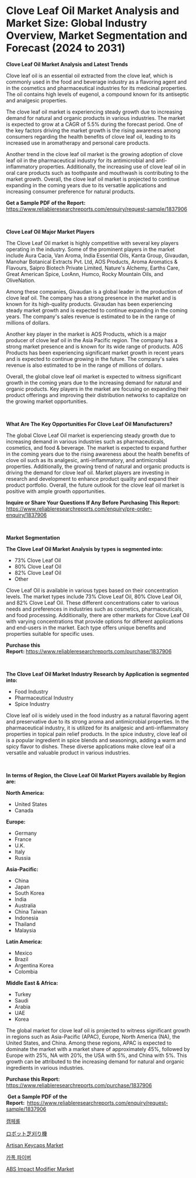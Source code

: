 <p><h1>Clove Leaf Oil Market Analysis and Market Size: Global Industry Overview, Market Segmentation and Forecast (2024 to 2031)</h1></p><p><strong>Clove Leaf Oil Market Analysis and Latest Trends</strong></p>
<p><p>Clove leaf oil is an essential oil extracted from the clove leaf, which is commonly used in the food and beverage industry as a flavoring agent and in the cosmetics and pharmaceutical industries for its medicinal properties. The oil contains high levels of eugenol, a compound known for its antiseptic and analgesic properties.</p><p>The clove leaf oil market is experiencing steady growth due to increasing demand for natural and organic products in various industries. The market is expected to grow at a CAGR of 5.5% during the forecast period. One of the key factors driving the market growth is the rising awareness among consumers regarding the health benefits of clove leaf oil, leading to its increased use in aromatherapy and personal care products.</p><p>Another trend in the clove leaf oil market is the growing adoption of clove leaf oil in the pharmaceutical industry for its antimicrobial and anti-inflammatory properties. Additionally, the increasing use of clove leaf oil in oral care products such as toothpaste and mouthwash is contributing to the market growth. Overall, the clove leaf oil market is projected to continue expanding in the coming years due to its versatile applications and increasing consumer preference for natural products.</p></p>
<p><strong>Get a Sample PDF of the Report:&nbsp;</strong> <a href="https://www.reliableresearchreports.com/enquiry/request-sample/1837906">https://www.reliableresearchreports.com/enquiry/request-sample/1837906</a></p>
<p>&nbsp;</p>
<p><strong>Clove Leaf Oil Major Market Players</strong></p>
<p><p>The Clove Leaf Oil market is highly competitive with several key players operating in the industry. Some of the prominent players in the market include Aura Cacia, Van Aroma, India Essential Oils, Kanta Group, Givaudan, Manohar Botanical Extracts Pvt. Ltd, AOS Products, Aroma Aromatics & Flavours, Saipro Biotech Private Limited, Nature's Alchemy, Earths Care, Great American Spice, LorAnn, Humco, Rocky Mountain Oils, and OliveNation.</p><p>Among these companies, Givaudan is a global leader in the production of clove leaf oil. The company has a strong presence in the market and is known for its high-quality products. Givaudan has been experiencing steady market growth and is expected to continue expanding in the coming years. The company's sales revenue is estimated to be in the range of millions of dollars.</p><p>Another key player in the market is AOS Products, which is a major producer of clove leaf oil in the Asia Pacific region. The company has a strong market presence and is known for its wide range of products. AOS Products has been experiencing significant market growth in recent years and is expected to continue growing in the future. The company's sales revenue is also estimated to be in the range of millions of dollars.</p><p>Overall, the global clove leaf oil market is expected to witness significant growth in the coming years due to the increasing demand for natural and organic products. Key players in the market are focusing on expanding their product offerings and improving their distribution networks to capitalize on the growing market opportunities.</p></p>
<p>&nbsp;</p>
<p><strong>What Are The Key Opportunities For Clove Leaf Oil Manufacturers?</strong></p>
<p><p>The global Clove Leaf Oil market is experiencing steady growth due to increasing demand in various industries such as pharmaceuticals, cosmetics, and food & beverage. The market is expected to expand further in the coming years due to the rising awareness about the health benefits of clove oil such as its analgesic, anti-inflammatory, and antimicrobial properties. Additionally, the growing trend of natural and organic products is driving the demand for clove leaf oil. Market players are investing in research and development to enhance product quality and expand their product portfolio. Overall, the future outlook for the clove leaf oil market is positive with ample growth opportunities.</p></p>
<p><strong>Inquire or Share Your Questions If Any Before Purchasing This Report:</strong> <a href="https://www.reliableresearchreports.com/enquiry/pre-order-enquiry/1837906">https://www.reliableresearchreports.com/enquiry/pre-order-enquiry/1837906</a></p>
<p>&nbsp;</p>
<p><strong>Market Segmentation</strong></p>
<p><strong>The Clove Leaf Oil Market Analysis by types is segmented into:</strong></p>
<p><ul><li>73% Clove Leaf Oil</li><li>80% Clove Leaf Oil</li><li>82% Clove Leaf Oil</li><li>Other</li></ul></p>
<p><p>Clove Leaf Oil is available in various types based on their concentration levels. The market types include 73% Clove Leaf Oil, 80% Clove Leaf Oil, and 82% Clove Leaf Oil. These different concentrations cater to various needs and preferences in industries such as cosmetics, pharmaceuticals, and food processing. Additionally, there are other markets for Clove Leaf Oil with varying concentrations that provide options for different applications and end-users in the market. Each type offers unique benefits and properties suitable for specific uses.</p></p>
<p><strong>Purchase this Report:&nbsp;</strong><a href="https://www.reliableresearchreports.com/purchase/1837906">https://www.reliableresearchreports.com/purchase/1837906</a></p>
<p>&nbsp;</p>
<p><strong>The Clove Leaf Oil Market Industry Research by Application is segmented into:</strong></p>
<p><ul><li>Food Industry</li><li>Pharmaceutical Industry</li><li>Spice Industry</li></ul></p>
<p><p>Clove leaf oil is widely used in the food industry as a natural flavoring agent and preservative due to its strong aroma and antimicrobial properties. In the pharmaceutical industry, it is utilized for its analgesic and anti-inflammatory properties in topical pain relief products. In the spice industry, clove leaf oil is a popular ingredient in spice blends and seasonings, adding a warm and spicy flavor to dishes. These diverse applications make clove leaf oil a versatile and valuable product in various industries.</p></p>
<p>&nbsp;</p>
<p><strong>In terms of Region, the Clove Leaf Oil Market Players available by Region are:</strong></p>
<p>
    <p> <strong> North America: </strong>
        <ul>
            <li>United States</li>
            <li>Canada</li>
        </ul>
        </p> 
    <p> <strong> Europe: </strong>
        <ul>
            <li>Germany</li>
            <li>France</li>
            <li>U.K.</li>
            <li>Italy</li>
            <li>Russia</li>
        </ul>
        </p> 
    <p> <strong> Asia-Pacific: </strong>
        <ul>
            <li>China</li>
            <li>Japan</li>
            <li>South Korea</li>
            <li>India</li>
            <li>Australia</li>
            <li>China Taiwan</li>
            <li>Indonesia</li>
            <li>Thailand</li>
            <li>Malaysia</li>
        </ul>
        </p> 
    <p> <strong> Latin America: </strong>
        <ul>
            <li>Mexico</li>
            <li>Brazil</li>
            <li>Argentina Korea</li>
            <li>Colombia</li>
        </ul>
        </p> 
    <p> <strong> Middle East & Africa: </strong>
        <ul>
            <li>Turkey</li>
            <li>Saudi</li>
            <li>Arabia</li>
            <li>UAE</li>
            <li>Korea</li>
        </ul>
    </p>
    </p>
<p><p>The global market for clove leaf oil is projected to witness significant growth in regions such as Asia-Pacific (APAC), Europe, North America (NA), the United States, and China. Among these regions, APAC is expected to dominate the market with a market share of approximately 45%, followed by Europe with 25%, NA with 20%, the USA with 5%, and China with 5%. This growth can be attributed to the increasing demand for natural and organic ingredients in various industries.</p></p>
<p><strong>Purchase this Report: </strong><a href="https://www.reliableresearchreports.com/purchase/1837906">https://www.reliableresearchreports.com/purchase/1837906</a></p>
<p>&nbsp;<strong>Get a Sample PDF of the Report:&nbsp;&nbsp;</strong><a href="https://www.reliableresearchreports.com/enquiry/request-sample/1837906">https://www.reliableresearchreports.com/enquiry/request-sample/1837906</a></p>
<p><strong></strong></p>
<p><p><a href="https://github.com/trmesnao7959541/Market-Research-Report-List-1/blob/main/3429212190992.md">캠페롤</a></p><p><a href="https://github.com/adcxff01450218/Market-Research-Report-List-1/blob/main/1177773191148.md">ロボット芝刈り機</a></p><p><a href="https://florentine-yuzu-f42.notion.site/Artisan-Keycaps-Market-Offer-Valuable-Insights-into-Market-Size-Market-Share-Market-Trends-and-Pr-f16d6b6abf194a159f91370b22a8c5d6">Artisan Keycaps Market</a></p><p><a href="https://github.com/vsn7qpua81q/Market-Research-Report-List-1/blob/main/4844451190993.md">카폭 파이버</a></p><p><a href="https://view.publitas.com/reportprime-1/abs-impact-modifier-market-size-evaluating-its-market-trends-growth-and-projections-2023-2030/">ABS Impact Modifier Market</a></p></p>